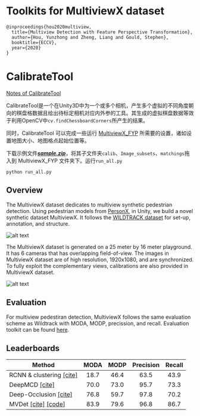 # Toolkits for MultiviewX dataset

```
@inproceedings{hou2020multiview,
  title={Multiview Detection with Feature Perspective Transformation},
  author={Hou, Yunzhong and Zheng, Liang and Gould, Stephen},
  booktitle={ECCV},
  year={2020}
}
```

# CalibrateTool 

[Notes of CalibrateTool](http://www.tsingloo.com/2023/03/01/0a2bf39019914a06954a4506b9f0ca37/)

CalibrateTool是一个在Unity3D中为一个或多个相机，产生多个虚拟的不同角度朝向的棋盘格数据且给出待标定相机对应内外参的工具。其生成的虚拟棋盘数据等效于利用OpenCV中`cv.findChessboardCorners`所产生的结果。

同时，CalibrateTool 可以完成一些运行 [MultiviewX_FYP](https://github.com/TsingLoo/MultiviewX_FYP) 所需要的设置，诸如设置地图大小、地图格点起始位置等。



下载示例文件[***sample.zip***](https://images-1310204883.cos.ap-nanjing.myqcloud.com/sample.zip)，将其子文件夹`calib`、`Image_subsets`、`matchings`拖入到 MultiviewX_FYP 文件夹下。运行`run_all.py`

```shell
python run_all.py
```



## Overview

The MultiviewX dataset dedicates to multiview synthetic pedestrian detection. Using pedestrian models from [PersonX](https://github.com/sxzrt/Dissecting-Person-Re-ID-from-the-Viewpoint-of-Viewpoint), in Unity, we build a novel synthetic dataset MultiviewX. It follows the [WILDTRACK dataset](https://www.epfl.ch/labs/cvlab/data/data-wildtrack/) for set-up, annotation, and structure. 

![alt text](https://hou-yz.github.io/images/eccv2020_mvdet_multiviewx_dataset.jpg "Visualization of MultiviewX dataset")

The MultiviewX dataset is generated on a 25 meter by 16 meter playground. It has 6 cameras that has overlapping field-of-view. The images in MultiviewX dataset are of high resolution, 1920x1080, and are synchronized. To fully exploit the complementary views, calibrations are also provided in MultiviewX dataset. 

![alt text](https://hou-yz.github.io/images/eccv2020_mvdet_multiviewx_demo.gif "Detection results on MultiviewX dataset using MVDet")

## Evaluation

For multiview pedestiran detection, MultiviewX follows the same evaluation scheme as Wildtrack with MODA, MODP, precission, and recall. Evaluation toolkit can be found [here](https://github.com/hou-yz/MVDet/tree/master/multiview_detector/evaluation). 

## Leaderboards


| Method            | MODA | MODP | Precision | Recall |
|-------------------|:----:|:----:|:---------:|:------:|
| RCNN & clustering [[cite]](https://openaccess.thecvf.com/content_cvpr_2016/html/Xu_Multi-View_People_Tracking_CVPR_2016_paper.html) | 18.7 | 46.4 |    63.5   |  43.9  |
| DeepMCD          [[cite]](https://ieeexplore.ieee.org/abstract/document/8260742/) | 70.0 | 73.0 |    95.7   |  73.3  |
| Deep-Occlusion   [[cite]](https://openaccess.thecvf.com/content_iccv_2017/html/Baque_Deep_Occlusion_Reasoning_ICCV_2017_paper.html) | 76.8 | 59.7 |    97.8   |  70.2  |
| MVDet    [[cite]](https://arxiv.org/abs/2007.07247) [[code]](https://github.com/hou-yz/MVDet) | 83.9 | 79.6 |    96.8   |  86.7  |
